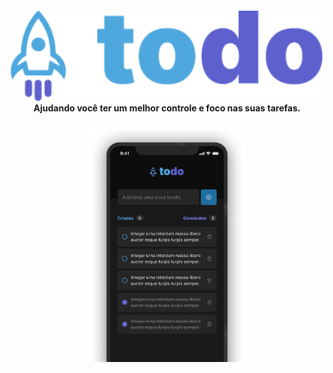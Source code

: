 <h4 align="center">
  <img src=".github/logo@3x.png" width="500px" /><br>
  <b>Ajudando você ter um melhor controle e foco nas suas tarefas.</b>
</h4>

<p align="center">
  <img alt="Mockup ToDo List" src=".github/mockup1.png" width="50%" heigth="50%">
</p>
